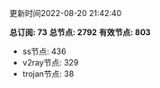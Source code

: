 更新时间2022-08-20 21:42:40

**总订阅: 73**
**总节点: 2792**
**有效节点: 803**
- ss节点: 436
- v2ray节点: 329
- trojan节点: 38
